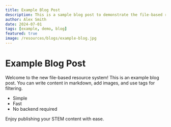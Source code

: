 ```yaml
---
title: Example Blog Post
description: This is a sample blog post to demonstrate the file-based resource system.
author: Alex Smith
date: 2024-07-01
tags: [example, demo, blog]
featured: true
image: /resources/blogs/example-blog.jpg
---
```


# Example Blog Post

Welcome to the new file-based resource system! This is an example blog post. You can write content in markdown, add images, and use tags for filtering.

- Simple
- Fast
- No backend required

Enjoy publishing your STEM content with ease. 